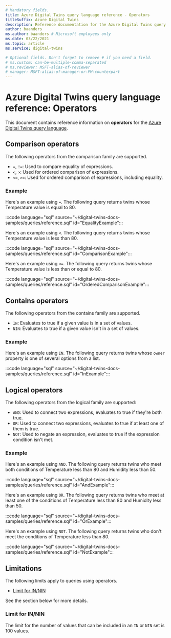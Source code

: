 ```yaml
---
# Mandatory fields.
title: Azure Digital Twins query language reference - Operators
titleSuffix: Azure Digital Twins
description: Reference documentation for the Azure Digital Twins query language operators
author: baanders
ms.author: baanders # Microsoft employees only
ms.date: 03/22/2021
ms.topic: article
ms.service: digital-twins

# Optional fields. Don't forget to remove # if you need a field.
# ms.custom: can-be-multiple-comma-separated
# ms.reviewer: MSFT-alias-of-reviewer
# manager: MSFT-alias-of-manager-or-PM-counterpart
---
```


# Azure Digital Twins query language reference: Operators

This document contains reference information on **operators** for the [Azure Digital Twins query language](concepts-query-language.md).

## Comparison operators

The following operators from the comparison family are supported.

* `=`, `!=`: Used to compare equality of expressions.
* `<`, `>`: Used for ordered comparison of expressions.
* `<=`, `>=`: Used for ordered comparison of expressions, including equality.

### Example

Here's an example using `=`. The following query returns twins whose Temperature value is equal to 80.

:::code language="sql" source="~/digital-twins-docs-samples/queries/reference.sql" id="EqualityExample":::

Here's an example using `<`. The following query returns twins whose Temperature value is less than 80.

:::code language="sql" source="~/digital-twins-docs-samples/queries/reference.sql" id="ComparisonExample":::

Here's an example using `<=`. The following query returns twins whose Temperature value is less than or equal to 80.

:::code language="sql" source="~/digital-twins-docs-samples/queries/reference.sql" id="OrderedComparisonExample":::

## Contains operators

The following operators from the contains family are supported.

* `IN`: Evaluates to true if a given value is in a set of values.
* `NIN`: Evaluates to true if a given value isn't in a set of values.

### Example

Here's an example using `IN`. The following query returns twins whose `owner` property is one of several options from a list.

:::code language="sql" source="~/digital-twins-docs-samples/queries/reference.sql" id="InExample":::

## Logical operators

The following operators from the logical family are supported:
* `AND`: Used to connect two expressions, evaluates to true if they're both true.
* `OR`: Used to connect two expressions, evaluates to true if at least one of them is true.
* `NOT`: Used to negate an expression, evaluates to true if the expression condition isn't met.

### Example

Here's an example using `AND`. The following query returns twins who meet both conditions of Temperature less than 80 and Humidity less than 50.

:::code language="sql" source="~/digital-twins-docs-samples/queries/reference.sql" id="AndExample":::

Here's an example using `OR`. The following query returns twins who meet at least one of the conditions of Temperature less than 80 and Humidity less than 50.

:::code language="sql" source="~/digital-twins-docs-samples/queries/reference.sql" id="OrExample":::

Here's an example using `NOT`. The following query returns twins who don't meet the conditions of Temperature less than 80.

:::code language="sql" source="~/digital-twins-docs-samples/queries/reference.sql" id="NotExample":::

## Limitations

The following limits apply to queries using operators.
* [Limit for IN/NIN](#limit-for-innin)

See the section below for more details.

### Limit for IN/NIN

The limit for the number of values that can be included in an `IN` or `NIN` set is 100 values.
